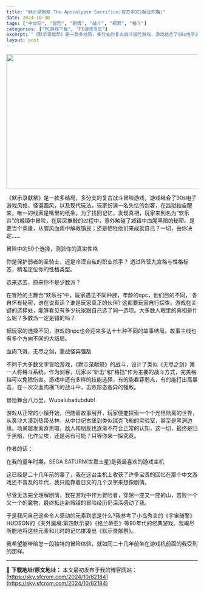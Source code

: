 ```yaml
---
title: "默示录献祭 The Apocalypse Sacrifice|官方中文|解压即撸|"
date: 2024-10-30
tags: ["中世纪", "冒险", "剧情", "战斗", "探索", "格斗"]
categories: ["PC游戏下载", "PC游戏专区"]
excerpt: "《默示录献祭》是一款多结局，多分支的复古战斗冒险游戏，游戏结合了90s电子游戏风格，怪诞画风，以及现代玩法。玩家扮演一名失忆的剑客，在监狱独自醒来，唯一的线索是嘴里的纸条。为了找回记忆，发现真相，玩家来到名为“欢乐谷”的城镇中冒险，在层层推敲的过程中，意外触碰了城镇中血腥黑暗的秘密。是要当个英雄，从&hellip;"
layout: post
---
```


<img class="aligncenter size-full wp-image-82172" src="https://sky.sfcrom.com/wp-content/uploads/2024/10/2024103011360611.webp" alt="" width="616" height="353" />

《默示录献祭》是一款多结局，多分支的复古战斗冒险游戏，游戏结合了90s电子游戏风格，怪诞画风，以及现代玩法。玩家扮演一名失忆的剑客，在监狱独自醒来，唯一的线索是嘴里的纸条。为了找回记忆，发现真相，玩家来到名为“欢乐谷”的城镇中冒险，在层层推敲的过程中，意外触碰了城镇中血腥黑暗的秘密。是要当个英雄，从腥风血雨中解救镇民；还是牺牲他们来成就自己？一切，由你决定……

冒险中的50个选择，测验你的真实性格

你是保护弱者的圣骑士，还是冷漠自私的职业杀手？ 透过阵营九宫格与性格标签，精准定位你的性格类型。

选来选去，原来你不是少数派？

在冒险的主舞台“欢乐谷”中，玩家遇见不同种族，年龄的npc，他们目的不同， 各自怀有秘密，谁在说真话？谁是玩家真正的伙伴? 这都要玩家自行探查。游戏在关键的选择处，能够看见有多少玩家跟自己选了同一选项。大多数人眼里的真相是什么呢？多数派一定是错的吗？

据玩家的选择不同，游戏的npc也会迎来多达十七种不同的故事结局。故事主线也有多个方向不同的大结局。

血肉飞溅，无尽之剑，激战怪异强敌

不同于大多数文字冒险游戏，《默示录献祭》的战斗，设计了类似《无尽之剑》第一人称格斗系统，作为剑客，玩家以“斩击”和“格挡”作为主要的战斗方式，完美格挡可以免除伤害。游戏中还有多样的技能选择，有的能看穿弱点，有的能打出高暴击，在一次次血肉横飞的战斗中，击败形态各异的强敌。

冒险舞台八万里，Wubalubadubdub!

游戏从正常的小镇开始，但随着故事展开，玩家便能探索一个个光怪陆离的世界，从黄沙大漠到热带丛林，从中世纪古堡到类似瑞克飞船的实验室，甚至是黑洞边缘。场景越发离奇黑暗，敌人和朋友也逐渐不符合正常的认知，这一切，最终是归于黑暗，化作尘埃，还是另有可能？只等你来一探究竟。

作者的话：

在我的童年时期，SEGA SATURN(世嘉土星)是我最喜欢的游戏主机

这已经是二十几年前的事了，我在这台主机上收获了许多宝贵的回忆在那个中文游戏还不普及的年代，我只能靠着日文的几个汉字来想像剧情。

尽管无法完全理解剧情，我在游戏中作为冒险者，穿越一座又一座的山，击败一个又一个的魔物，最终抵达新城镇的冒险经历仍深深感动了我。

于是我问自己这些令人感动的元素到底是什么?我参考了小岛秀夫的《宇宙骑警》HUDSON的《天外魔境:第四默示录》《格兰蒂亚》等90年代的经典游戏。我竭尽所能地将这些元素和儿时的记忆拼凑出《默示录献祭》。

我希望能带给您一段独特的冒险体验，就如同二十几年前坐在游戏机前面的我受到的那样。

---
📖 **下载地址/原文地址：** 本文最初发布于我的博客网站：[https://sky.sfcrom.com/2024/10/82184](https://sky.sfcrom.com/2024/10/82184)
